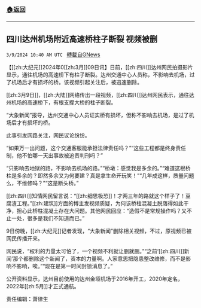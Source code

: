 ###  [:house:返回](README.md)
---


## 四川达州机场附近高速桥柱子断裂 视频被删
`3/9/2024 10:40 AM UTC ` [轉載自GNews](https://gnews.org/articles/2379722)

【[[zh:大纪元]]2024年0[[zh:3月]]09日讯】日前，[[zh:四川]]达州网民拍摄影片显示，通往机场的高速桥下有柱子断裂。达州交通中心人员称，不影响去机场，过了机场后才有损坏的桥。该视频引起关注后，被迅速删除。

[[zh:3月9日]]，[[zh:大陆]]网络传出一段视频，[[zh:四川]]达州网民表示，通往达州机场的高速桥下，有根支撑大桥的柱子断裂。

“大象新闻”报导，达州交通中心人员证实桥有损坏，但称不影响去机场，是过了机场后才有损坏的桥。

此事引发网路关注，网民议论纷纷。

“如果万一出问题，这个交通客服能承担法律责任吗？”“这些工程都是终身责任制，他不怕哪一天出事故被追责判刑吗？”

“只影响去地狱的路，不影响去机场的路。”“桥墩：感觉我是多余的。”“难道这根桥柱是多余的？即然多余又为何要建？真是拿生命开玩笑！”“几年成这样，质量问题么，不维修吗？”“这是断头桥。”

[[zh:四川]]知情网民留言说：“[[zh:细思极恐]]！才两三年的路就这个样子了！豆腐渣工程。”[[zh:建筑]]方面的博主发视频质疑，为何该桥柱混凝土脱落得如此干净，担心此桥柱混凝土存在大问题。其他网民回应：“造假不是常规操作吗？又不止一处，很多是我们不知道而已。”

9日傍晚，[[zh:大纪元]]记者发现，“大象新闻”删除相关视频，不过，原视频已被网民传播开来。

网民说，“权利的力量太可怕了，一个视频不利就让删就删。”“之前‘[[zh:四川]]新闻’那个都删除这个新闻了，资本的力量啊。人家意思把隐患整改维修，而不是影响不影响，唉。”“现在是第一时间封锁消息了。”

公开资料显示，达州目前使用的达州金垭机场于2016年开工，2020年定名，2022年[[zh:5月]]才正式通航。

责任编辑：萧律生
